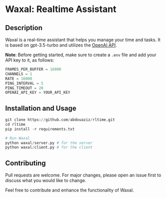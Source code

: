 # Waxal: Realtime Assistant

## Description
Waxal is a real-time assistant that helps you manage your time and tasks. It is based on gpt-3.5-turbo and utilizes the [OpenAI API](https://beta.openai.com/).

**Note**: Before getting started, make sure to create a `.env` file and add your API key to it, as follows:
```python
FRAMES_PER_BUFFER = 16000
CHANNELS = 1
RATE = 16000
PING_INTERVAL = 5
PING_TIMEOUT = 20
OPENAI_API_KEY = YOUR_API_KEY
```

## Installation and Usage
```python
git clone https://github.com/abdouaziz/rltime.git
cd rltime
pip install -r requirements.txt

# Run Waxal
python waxal/server.py # for the server
python waxal/client.py # for the client
```

## Contributing
Pull requests are welcome. For major changes, please open an issue first to discuss what you would like to change.

Feel free to contribute and enhance the functionality of Waxal.
